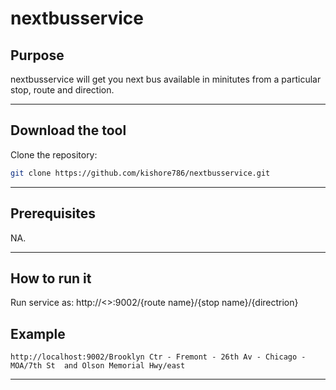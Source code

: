 # nextbusservice
## Purpose

nextbusservice will get you next bus available in minitutes from a particular stop, route and direction.

---

## Download the tool

Clone the repository:

```bash
git clone https://github.com/kishore786/nextbusservice.git
```

---

## Prerequisites

NA.


---

## How to run it

Run service as:
http://<<IP>>:9002/{route name}/{stop name}/{directrion}

## Example

```
http://localhost:9002/Brooklyn Ctr - Fremont - 26th Av - Chicago - MOA/7th St  and Olson Memorial Hwy/east
```

---



